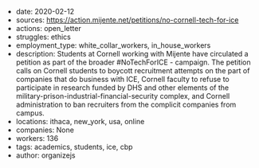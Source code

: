 - date: 2020-02-12
- sources: https://action.mijente.net/petitions/no-cornell-tech-for-ice
- actions: open_letter
- struggles: ethics
- employment_type: white_collar_workers, in_house_workers
- description: Students at Cornell working with Mijente have circulated a petition as part of the broader #NoTechForICE - campaign. The petition calls on Cornell students to boycott recruitment attempts on the part of companies that do business with ICE, Cornell faculty to refuse to participate in research funded by DHS and other elements of the military-prison-industrial-financial-security complex, and Cornell administration to ban recruiters from the complicit companies from campus.
- locations: ithaca, new_york, usa, online
- companies: None
- workers: 136
- tags: academics, students, ice, cbp
- author: organizejs
